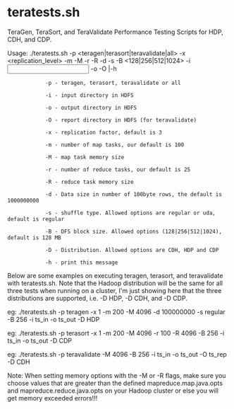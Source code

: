 # teratests.sh
TeraGen, TeraSort, and TeraValidate Performance Testing Scripts for HDP, CDH, and CDP.

Usage: ./teratests.sh -p <teragen|terasort|teravalidate|all> -x <replication_level> -m <map tasks> -M <map memory> -r <reduce tasks> -R <reduce memory> -d <data size> -s <shuffle type>
-B <128|256|512|1024> -i <input dir> -o <output dir> -O <report dir> |-h

                -p - teragen, terasort, teravalidate or all

                -i - input directory in HDFS

                -o - output directory in HDFS

                -O - report directory in HDFS (for teravalidate)

                -x - replication factor, default is 3

                -m - number of map tasks, our default is 100

                -M - map task memory size

                -r - number of reduce tasks, our default is 25

                -R - reduce task memory size

                -d - Data size in number of 100byte rows, the default is 1000000000

                -s - shuffle type. Allowed options are regular or uda, default is regular

                -B - DFS block size. Allowed options (128|256|512|1024), default is 128 MB

                -D - Distribution. Allowed options are CDH, HDP and CDP

                -h - print this message

Below are some examples on executing teragen, terasort, and teravalidate with teratests.sh.  Note that the Hadoop distribution will be the same for all three tests when running on a cluster, I'm just showing here that the three distributions are supported, i.e. -D HDP, -D CDH, and -D CDP.

eg: ./teratests.sh -p teragen -x 1 -m 200 -M 4096 -d 100000000 -s regular -B 256 -i ts_in -o ts_out -D HDP

eg: ./teratests.sh -p terasort -x 1 -m 200 -M 4096 -r 100 -R 4096 -B 256 -i ts_in -o ts_out -D CDP

eg: ./teratests.sh -p teravalidate -M 4096 -B 256 -i ts_in -o ts_out -O ts_rep -D CDH


Note:  When setting memory options with the -M or -R flags, make sure you choose values that are greater than the defined mapreduce.map.java.opts and mapreduce.reduce.java.opts on your Hadoop cluster or else you will get memory exceeded errors!!!
